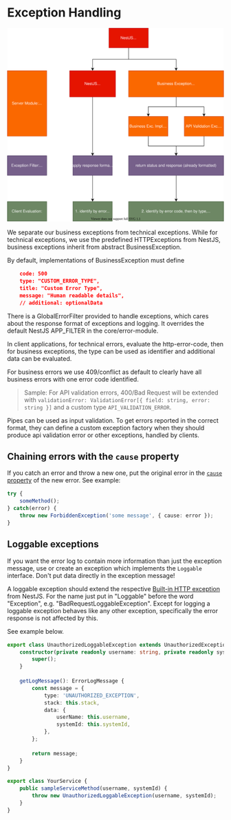 # Exception Handling

![](./img/exception-hierarchy.svg)

We separate our business exceptions from technical exceptions. While for technical exceptions, we use the predefined HTTPExceptions from NestJS, business exceptions inherit from abstract BusinessException.

By default, implementations of BusinessException must define

```JSON
	code: 500
	type: "CUSTOM_ERROR_TYPE",
	title: "Custom Error Type",
	message: "Human readable details",
	// additional: optionalData
```

There is a GlobalErrorFilter provided to handle exceptions, which cares about the response format of exceptions and logging. It overrides the default NestJS APP_FILTER in the core/error-module.

In client applications, for technical errors, evaluate the http-error-code, then for business exceptions, the type can be used as identifier and additional data can be evaluated.

For business errors we use 409/conflict as default to clearly have all business errors with one error code identified.

> Sample: For API validation errors, 400/Bad Request will be extended with `validationError: ValidationError[{ field: string, error: string }]` and a custom type `API_VALIDATION_ERROR`.

Pipes can be used as input validation. To get errors reported in the correct format, they can define a custom exception factory when they should produce api validation error or other exceptions, handled by clients.

## Chaining errors with the `cause` property

If you catch an error and throw a new one, put the original error in the [`cause` property](https://developer.mozilla.org/en-US/docs/Web/JavaScript/Reference/Global_Objects/Error/cause) of the new error. See example:

```typescript
try {
    someMethod();
} catch(error) {
    throw new ForbiddenException('some message', { cause: error });
}
```


## Loggable exceptions

If you want the error log to contain more information than just the exception message, use or create an exception which implements the `Loggable` interface. Don't put data directly in the exception message!

A loggable exception should extend the respective [Built-in HTTP exception](https://docs.nestjs.com/exception-filters#built-in-http-exceptions) from NestJS. For the name just put in "Loggable" before the word "Exception", e.g. "BadRequestLoggableException". Except for logging a loggable exception behaves like any other exception, specifically the error response is not affected by this.

See example below.

```TypeScript
export class UnauthorizedLoggableException extends UnauthorizedException implements Loggable {
	constructor(private readonly username: string, private readonly systemId?: string) {
		super();
	}

	getLogMessage(): ErrorLogMessage {
		const message = {
			type: 'UNAUTHORIZED_EXCEPTION',
			stack: this.stack,
			data: {
				userName: this.username,
				systemId: this.systemId,
			},
		};

		return message;
	}
}
```
```TypeScript
export class YourService {
	public sampleServiceMethod(username, systemId) {
		throw new UnauthorizedLoggableException(username, systemId);
	}
}
```